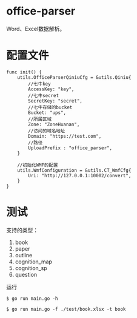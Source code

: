 # office-parser
Word、Excel数据解析。

# 配置文件
```
func init() {
	utils.OfficeParserQiniuCfg = &utils.Qiniu{
		//七牛key
		AccessKey: "key",
		//七牛secret
		SecretKey: "secret",
		//七牛存储的bucket
		Bucket: "ups",
		//所属区域
		Zone: "ZoneHuanan",
		//访问的域名地址
		Domain: "https://test.com",
        //路径
        UploadPrefix : "office_parser",
	}

    //初始化WMF的配置
    utils.WmfConfiguration = &utils.CT_WmfCfg{
        Uri: "http://127.0.0.1:10002/convert",
    }
}
```

# 测试
支持的类型：
1. book
2. paper
3. outline
4. cognition_map
5. cognition_sp
6. question

运行
```
$ go run main.go -h

$ go run main.go -f ./test/book.xlsx -t book
```